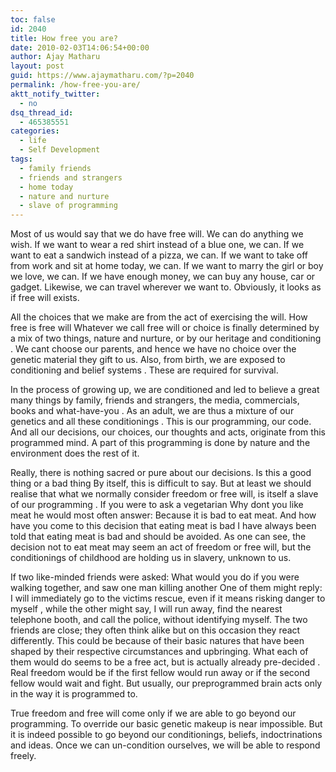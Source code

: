 ```yaml
---
toc: false
id: 2040
title: How free you are?
date: 2010-02-03T14:06:54+00:00
author: Ajay Matharu
layout: post
guid: https://www.ajaymatharu.com/?p=2040
permalink: /how-free-you-are/
aktt_notify_twitter:
  - no
dsq_thread_id:
  - 465385551
categories:
  - life
  - Self Development
tags:
  - family friends
  - friends and strangers
  - home today
  - nature and nurture
  - slave of programming
---
```

Most of us would say that we do have free will. We can do anything we wish. If we want to wear a red shirt instead of a blue one, we can. If we want to eat a sandwich instead of a pizza, we can. If we want to take off from work and sit at home today, we can. If we want to marry the girl or boy we love, we can. If we have enough money, we can buy any house, car or gadget. Likewise, we can travel wherever we want to. Obviously, it looks as if free will exists.

All the choices that we make are from the act of exercising the will. How free is free will Whatever we call free will or choice is finally determined by a mix of two things, nature and nurture, or by our heritage and conditioning . We cant choose our parents, and hence we have no choice over the genetic material they gift to us. Also, from birth, we are exposed to conditioning and belief systems . These are required for survival.

In the process of growing up, we are conditioned and led to believe a great many things by family, friends and strangers, the media, commercials, books and what-have-you . As an adult, we are thus a mixture of our genetics and all these conditionings . This is our programming, our code. And all our decisions, our choices, our thoughts and acts, originate from this programmed mind. A part of this programming is done by nature and the environment does the rest of it.

Really, there is nothing sacred or pure about our decisions. Is this a good thing or a bad thing By itself, this is difficult to say. But at least we should realise that what we normally consider freedom or free will, is itself a slave of our programming . If you were to ask a vegetarian Why dont you like meat he would most often answer: Because it is bad to eat meat. And how have you come to this decision that eating meat is bad I have always been told that eating meat is bad and should be avoided. As one can see, the decision not to eat meat may seem an act of freedom or free will, but the conditionings of childhood are holding us in slavery, unknown to us.

If two like-minded friends were asked: What would you do if you were walking together, and saw one man killing another One of them might reply: I will immediately go to the victims rescue, even if it means risking danger to myself , while the other might say, I will run away, find the nearest telephone booth, and call the police, without identifying myself. The two friends are close; they often think alike but on this occasion they react differently. This could be because of their basic natures that have been shaped by their respective circumstances and upbringing. What each of them would do seems to be a free act, but is actually already pre-decided . Real freedom would be if the first fellow would run away or if the second fellow would wait and fight. But usually, our preprogrammed brain acts only in the way it is programmed to.

True freedom and free will come only if we are able to go beyond our programming. To override our basic genetic makeup is near impossible. But it is indeed possible to go beyond our conditionings, beliefs, indoctrinations and ideas. Once we can un-condition ourselves, we will be able to respond freely.
